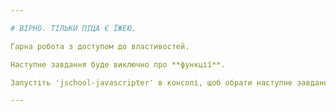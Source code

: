 ```yaml
---

# ВІРНО. ТІЛЬКИ ПІЦА Є ЇЖЕЮ.

Гарна робота з доступом до властивостей.

Наступне завдання буде виключно про **функції**.

Запустіть 'jschool-javascripter' в консолі, щоб обрати наступне завдання.

---
```

